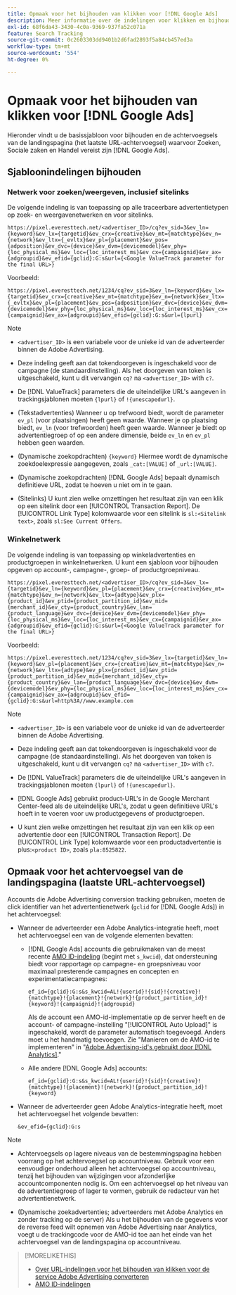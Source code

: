 ```yaml
---
title: Opmaak voor het bijhouden van klikken voor [!DNL Google Ads]
description: Meer informatie over de indelingen voor klikken en bijhouden voor [!DNL Google Ads] rekeningen.
exl-id: 68f6da43-3430-4c0a-9369-937fa52c071a
feature: Search Tracking
source-git-commit: 0c2603303dd9401b2d6fad2893f5a84cb457ed3a
workflow-type: tm+mt
source-wordcount: '554'
ht-degree: 0%

---
```


# Opmaak voor het bijhouden van klikken voor [!DNL Google Ads]

Hieronder vindt u de basissjabloon voor bijhouden en de achtervoegsels van de landingspagina (het laatste URL-achtervoegsel) waarvoor Zoeken, Sociale zaken en Handel vereist zijn [!DNL Google Ads].

## Sjabloonindelingen bijhouden

### Netwerk voor zoeken/weergeven, inclusief sitelinks

De volgende indeling is van toepassing op alle traceerbare advertentietypen op zoek- en weergavenetwerken en voor sitelinks.

`https://pixel.everesttech.net/<advertiser_ID>/cq?ev_sid=3&ev_ln={keyword}&ev_lx={targetid}&ev_crx={creative}&ev_mt={matchtype}&ev_n={network}&ev_ltx={_evltx}&ev_pl={placement}&ev_pos={adposition}&ev_dvc={device}&ev_dvm={devicemodel}&ev_phy={loc_physical_ms}&ev_loc={loc_interest_ms}&ev_cx={campaignid}&ev_ax={adgroupid}&ev_efid={gclid}:G:s&url={<Google ValueTrack parameter for the final URL>}`

Voorbeeld:

`https://pixel.everesttech.net/1234/cq?ev_sid=3&ev_ln={keyword}&ev_lx={targetid}&ev_crx={creative}&ev_mt={matchtype}&ev_n={network}&ev_ltx={_evltx}&ev_pl={placement}&ev_pos={adposition}&ev_dvc={device}&ev_dvm={devicemodel}&ev_phy={loc_physical_ms}&ev_loc={loc_interest_ms}&ev_cx={campaignid}&ev_ax={adgroupid}&ev_efid={gclid}:G:s&url={lpurl}`

>[!NOTE]
>
>* `<advertiser_ID>` is een variabele voor de unieke id van de adverteerder binnen de Adobe Advertising.
>
>* Deze indeling geeft aan dat tokendoorgeven is ingeschakeld voor de campagne (de standaardinstelling). Als het doorgeven van token is uitgeschakeld, kunt u dit vervangen `cq?` na `<advertiser_ID>` with `c?`.
>
>* De [!DNL ValueTrack] parameters die de uiteindelijke URL&#39;s aangeven in trackingsjablonen moeten `{lpurl}` of `!{unescapedurl}`.
>
>* (Tekstadvertenties) Wanneer u op trefwoord biedt, wordt de parameter `ev_pl` (voor plaatsingen) heeft geen waarde. Wanneer je op plaatsing biedt, `ev_ln` (voor trefwoorden) heeft geen waarde. Wanneer je biedt op advertentiegroep of op een andere dimensie, beide `ev_ln` en `ev_pl` hebben geen waarden.
>
>* (Dynamische zoekopdrachten) `{keyword}` Hiermee wordt de dynamische zoekdoelexpressie aangegeven, zoals `_cat:[VALUE]` of `_url:[VALUE]`.
>
>* (Dynamische zoekopdrachten) [!DNL Google Ads] bepaalt dynamisch definitieve URL, zodat te hoeven u niet om in te gaan.
>
>* (Sitelinks) U kunt zien welke omzettingen het resultaat zijn van een klik op een sitelink door een [!UICONTROL Transaction Report]. De [!UICONTROL Link Type] kolomwaarde voor een sitelink is `sl:<Sitelink text>`, zoals `sl:See Current Offers`.

### Winkelnetwerk

De volgende indeling is van toepassing op winkeladvertenties en productgroepen in winkelnetwerken. U kunt een sjabloon voor bijhouden opgeven op account-, campagne-, groep- of productgroepniveau.

`https://pixel.everesttech.net/<advertiser_ID>/cq?ev_sid=3&ev_lx={targetid}&ev_ln={keyword}&ev_pl={placement}&ev_crx={creative}&ev_mt={matchtype}&ev_n={network}&ev_ltx={adtype}&ev_plx={product_id}&ev_ptid={product_partition_id}&ev_mid={merchant_id}&ev_cty={product_country}&ev_lan={product_language}&ev_dvc={device}&ev_dvm={devicemodel}&ev_phy={loc_physical_ms}&ev_loc={loc_interest_ms}&ev_cx={campaignid}&ev_ax={adgroupid}&ev_efid={gclid}:G:s&url={<Google ValueTrack parameter for the final URL>}`

Voorbeeld:

`https://pixel.everesttech.net/1234/cq?ev_sid=3&ev_lx={targetid}&ev_ln={keyword}&ev_pl={placement}&ev_crx={creative}&ev_mt={matchtype}&ev_n={network}&ev_ltx={adtype}&ev_plx={product_id}&ev_ptid={product_partition_id}&ev_mid={merchant_id}&ev_cty={product_country}&ev_lan={product_language}&ev_dvc={device}&ev_dvm={devicemodel}&ev_phy={loc_physical_ms}&ev_loc={loc_interest_ms}&ev_cx={campaignid}&ev_ax={adgroupid}&ev_efid={gclid}:G:s&url=http%3A//www.example.com`

>[!NOTE]
>
>* `<advertiser_ID>` is een variabele voor de unieke id van de adverteerder binnen de Adobe Advertising.
>
>* Deze indeling geeft aan dat tokendoorgeven is ingeschakeld voor de campagne (de standaardinstelling). Als het doorgeven van token is uitgeschakeld, kunt u dit vervangen `cq?` na `<advertiser_ID>` with `c?`.
>
>* De [!DNL ValueTrack] parameters die de uiteindelijke URL&#39;s aangeven in trackingsjablonen moeten `{lpurl}` of `!{unescapedurl}`.
>
>* [!DNL Google Ads] gebruikt product-URL&#39;s in de Google Merchant Center-feed als de uiteindelijke URL&#39;s, zodat u geen definitieve URL&#39;s hoeft in te voeren voor uw productgegevens of productgroepen.
>
>* U kunt zien welke omzettingen het resultaat zijn van een klik op een advertentie door een [!UICONTROL Transaction Report]. De [!UICONTROL Link Type] kolomwaarde voor een productadvertentie is plus:`<product ID>`, zoals `pla:8525822`.

## Opmaak voor het achtervoegsel van de landingspagina (laatste URL-achtervoegsel)

Accounts die Adobe Advertising conversion tracking gebruiken, moeten de click identifier van het advertentienetwerk (`gclid` for [!DNL Google Ads]) in het achtervoegsel:

* Wanneer de adverteerder een Adobe Analytics-integratie heeft, moet het achtervoegsel een van de volgende elementen bevatten:

   * [!DNL Google Ads] accounts die gebruikmaken van de meest recente [AMO ID-indeling](/help/integrations/analytics/ids.md#amo-id-formats) (begint met `s_kwcid`), dat ondersteuning biedt voor rapportage op campagne- en groepsniveau voor maximaal presterende campagnes en concepten en experimentatiecampagnes:

     `ef_id={gclid}:G:s&s_kwcid=AL!{userid}!{sid}!{creative}!{matchtype}!{placement}!{network}!{product_partition_id}!{keyword}!{campaignid}!{adgroupid}`

     Als de account een AMO-id-implementatie op de server heeft en de account- of campagne-instelling &quot;[!UICONTROL Auto Upload]&quot; is ingeschakeld, wordt de parameter automatisch toegevoegd. Anders moet u het handmatig toevoegen. Zie &quot;Manieren om de AMO-id te implementeren&quot; in &quot;[Adobe Advertising-id&#39;s gebruikt door [!DNL Analytics]](/help/integrations/analytics/ids.md#amo-id-implement).&quot;

   * Alle andere [!DNL Google Ads] accounts:

     `ef_id={gclid}:G:s&s_kwcid=AL!{userid}!{sid}!{creative}!{matchtype}!{placement}!{network}!{product_partition_id}!{keyword}`

* Wanneer de adverteerder geen Adobe Analytics-integratie heeft, moet het achtervoegsel het volgende bevatten:

  `&ev_efid={gclid}:G:s`

>[!NOTE]
>
>* Achtervoegsels op lagere niveaus van de bestemmingspagina hebben voorrang op het achtervoegsel op accountniveau. Gebruik voor een eenvoudiger onderhoud alleen het achtervoegsel op accountniveau, tenzij het bijhouden van wijzigingen voor afzonderlijke accountcomponenten nodig is. Om een achtervoegsel op het niveau van de advertentiegroep of lager te vormen, gebruik de redacteur van het advertentienetwerk.
>
>* (Dynamische zoekadvertenties; adverteerders met Adobe Analytics en zonder tracking op de server) Als u het bijhouden van de gegevens voor de reverse feed wilt opnemen van Adobe Advertising naar Analytics, voegt u de trackingcode voor de AMO-id toe aan het einde van het achtervoegsel van de landingspagina op accountniveau.

>[!MORELIKETHIS]
>
>* [Over URL-indelingen voor het bijhouden van klikken voor de service Adobe Advertising converteren](formats-click-tracking-about.md)
>* [AMO ID-indelingen](/help/integrations/analytics/ids.md#amo-id-formats)
